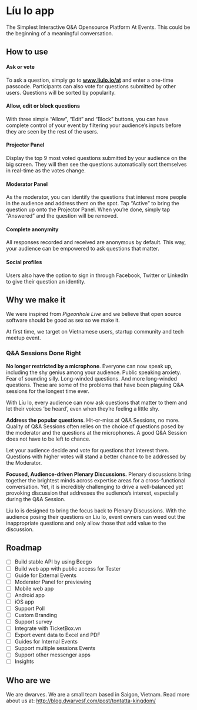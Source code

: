 # Líu lo app

The Simplest Interactive Q&amp;A Opensource Platform At Events. This could be the beginning of a meaningful conversation.

## How to use

#### Ask or vote
To ask a question, simply go to **www.liulo.io/at** and enter a one-time passcode. Participants can also vote for questions submitted by other users. Questions will be sorted by popularity.

#### Allow, edit or block questions
With three simple “Allow”, “Edit” and “Block” buttons, you can have complete control of your event by filtering your audience’s inputs before they are seen by the rest of the users.

#### Projector Panel
Display the top 9 most voted questions submitted by your audience on the big screen. They will then see the questions automatically sort themselves in real-time as the votes change.

#### Moderator Panel
As the moderator, you can identify the questions that interest more people in the audience and address them on the spot. Tap “Active” to bring the question up onto the Projector Panel. When you’re done, simply tap “Answered” and the question will be removed.

#### Complete anonymity
All responses recorded and received are anonymous by default. This way, your audience can be empowered to ask questions that matter.

#### Social profiles
Users also have the option to sign in through Facebook, Twitter or LinkedIn to give their question an identity.

## Why we make it

We were inspired from *Pigeonhole Live* and we believe that open source software should be good as sex so we make it. 

At first time, we target on Vietnamese users, startup community and tech meetup event.

### Q&A Sessions Done Right

**No longer restricted by a microphone**. Everyone can now speak up, including the shy genius among your audience.
Public speaking anxiety. Fear of sounding silly. Long-winded questions. And more long-winded questions. These are some of the problems that have been plaguing Q&A sessions for the longest time ever.

With Líu lo, every audience can now ask questions that matter to them and let their voices ‘be heard’, even when they’re feeling a little shy.

**Address the popular questions**. Hit-or-miss at Q&A Sessions, no more.
Quality of Q&A Sessions often relies on the choice of questions posed by the moderator and the questions at the microphones. A good Q&A Session does not have to be left to chance.

Let your audience decide and vote for questions that interest them. Questions with higher votes will stand a better chance to be addressed by the Moderator.

**Focused, Audience-driven Plenary Discussions.**
Plenary discussions bring together the brightest minds across expertise areas for a cross-functional conversation. Yet, it is incredibly challenging to drive a well-balanced yet provoking discussion that addresses the audience’s interest, especially during the Q&A Session.

Liu lo is designed to bring the focus back to Plenary Discussions. With the audience posing their questions on Liu lo, event owners can weed out the inappropriate questions and only allow those that add value to the discussion.

## Roadmap

- [ ] Build stable API by using Beego
- [ ] Build web app with public access for Tester
- [ ] Guide for External Events
- [ ] Moderator Panel for previewing
- [ ] Mobile web app
- [ ] Android app
- [ ] iOS app
- [ ] Support Poll
- [ ] Custom Branding
- [ ] Support survey
- [ ] Integrate with TicketBox.vn
- [ ] Export event data to Excel and PDF
- [ ] Guides for Internal Events
- [ ] Support multiple sessions Events
- [ ] Support other messenger apps
- [ ] Insights

## Who are we

We are dwarves. We are a small team based in Saigon, Vietnam. Read more about us at: http://blog.dwarvesf.com/post/tontatta-kingdom/